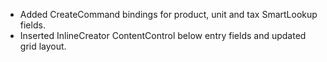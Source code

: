- Added CreateCommand bindings for product, unit and tax SmartLookup fields.
- Inserted InlineCreator ContentControl below entry fields and updated grid layout.
